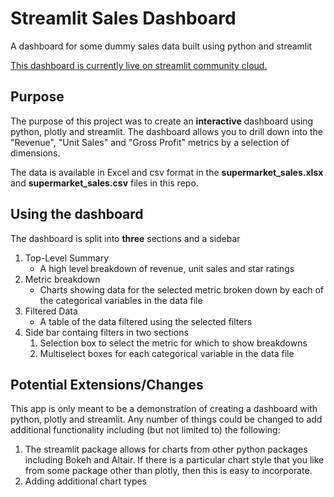# Streamlit Sales Dashboard
A dashboard for some dummy sales data built using python and streamlit

[This dashboard is currently live on streamlit community cloud.](https://mauricebrown-streamlit-sales-dashboard-app-2h1wtf.streamlit.app)

## Purpose

The purpose of this project was to create an **interactive** dashboard using python, plotly and streamlit. The dashboard allows you to drill down into the "Revenue", "Unit Sales" and "Gross Profit" metrics by a selection of dimensions.

The data is available in Excel and csv format in the **supermarket_sales.xlsx** and **supermarket_sales.csv** files in this repo.

## Using the dashboard

The dashboard is split into **three** sections and a sidebar

1. Top-Level Summary
    * A high level breakdown of revenue, unit sales and star ratings
2. Metric breakdown
    * Charts showing data for the selected metric broken down by each of the categorical variables in the data file
3. Filtered Data
    * A table of the data filtered using the selected filters
4. Side bar containg filters in two sections
    1. Selection box to select the metric for which to show breakdowns
    2. Multiselect boxes for each categorical variable in the data file

## Potential Extensions/Changes

This app is only meant to be a demonstration of creating a dashboard with python, plotly and streamlit. Any number of things could be changed to add additional functionality including (but not limited to) the following:

1. The streamlit package allows for charts from other python packages including Bokeh and Altair. If there is a particular chart style that you like from some package other than plotly, then this is easy to incorporate.
2. Adding additional chart types
